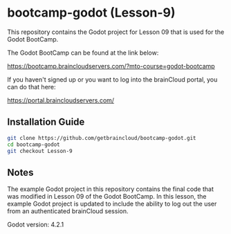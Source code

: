 # bootcamp-godot (Lesson-9)

This repository contains the Godot project for Lesson 09 that is used for the Godot BootCamp.

The Godot BootCamp can be found at the link below:

https://bootcamp.braincloudservers.com/?mto-course=godot-bootcamp


If you haven't signed up or you want to log into the brainCloud portal, you can do that here:

https://portal.braincloudservers.com/


## Installation Guide

```bash
git clone https://github.com/getbraincloud/bootcamp-godot.git
cd bootcamp-godot
git checkout Lesson-9
```

## Notes

The example Godot project in this repository contains the final code that was modified in Lesson 09 of the Godot BootCamp. In this lesson, the example Godot project is updated to include the ability to log out the user from an authenticated brainCloud session.

Godot version: 4.2.1

